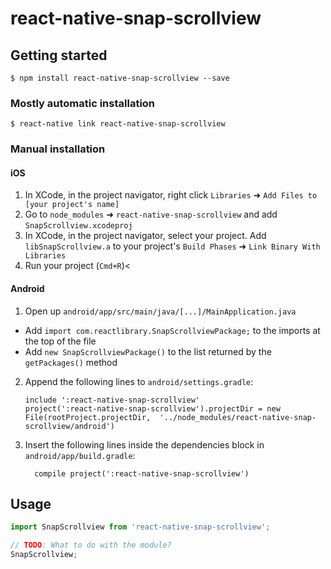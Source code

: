 # react-native-snap-scrollview

## Getting started

`$ npm install react-native-snap-scrollview --save`

### Mostly automatic installation

`$ react-native link react-native-snap-scrollview`

### Manual installation


#### iOS

1. In XCode, in the project navigator, right click `Libraries` ➜ `Add Files to [your project's name]`
2. Go to `node_modules` ➜ `react-native-snap-scrollview` and add `SnapScrollview.xcodeproj`
3. In XCode, in the project navigator, select your project. Add `libSnapScrollview.a` to your project's `Build Phases` ➜ `Link Binary With Libraries`
4. Run your project (`Cmd+R`)<

#### Android

1. Open up `android/app/src/main/java/[...]/MainApplication.java`
  - Add `import com.reactlibrary.SnapScrollviewPackage;` to the imports at the top of the file
  - Add `new SnapScrollviewPackage()` to the list returned by the `getPackages()` method
2. Append the following lines to `android/settings.gradle`:
  	```
  	include ':react-native-snap-scrollview'
  	project(':react-native-snap-scrollview').projectDir = new File(rootProject.projectDir, 	'../node_modules/react-native-snap-scrollview/android')
  	```
3. Insert the following lines inside the dependencies block in `android/app/build.gradle`:
  	```
      compile project(':react-native-snap-scrollview')
  	```


## Usage
```javascript
import SnapScrollview from 'react-native-snap-scrollview';

// TODO: What to do with the module?
SnapScrollview;
```
